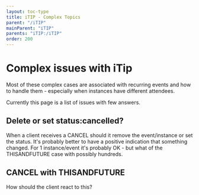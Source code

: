 ```yaml
---
layout: toc-type
title: iTIP - Complex Topics
parent: "/iTIP"
mainParent: "iTIP"
parents: "iTIP:/iTIP"
order: 200
---
```


# Complex issues with iTip

Most of these complex cases are associated with recurring events
and how to handle them - especially when instances have
different attendees.

Currently this page is a list of issues with few answers.

## Delete or set status:cancelled?

When a client receives a CANCEL should it remove the event/instance
or set the status. It's probably better to have a positive indication
that something changed. For 1 instance/event it's probably OK - but
what of the THISANDFUTURE case with possibly hundreds.

## CANCEL with THISANDFUTURE

How should the client react to this?
